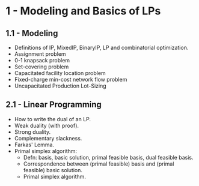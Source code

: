 # 1 - Modeling and Basics of LPs

## 1.1 - Modeling

* Definitions of IP, MixedIP, BinaryIP, LP and combinatorial optimization.
* Assignment problem
* 0-1 knapsack problem
* Set-covering problem
* Capacitated facility location problem
* Fixed-charge min-cost network flow problem
* Uncapacitated Production Lot-Sizing

## 2.1 - Linear Programming

* How to write the dual of an LP.
* Weak duality (with proof).
* Strong duality.
* Complementary slackness.
* Farkas' Lemma.
* Primal simplex algorithm:
    * Defn: basis, basic solution, primal feasible basis, dual feasible basis.
    * Correspondence between (primal feasible) basis and (primal feasible) basic solution.
    * Primal simplex algorithm.

